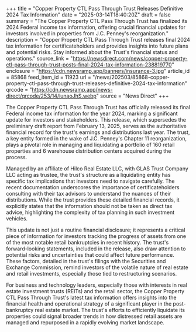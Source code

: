 +++
title = "Copper Property CTL Pass Through Trust Releases Definitive 2024 Tax Information"
date = "2025-03-14T18:40:20Z"
draft = false
summary = "The Copper Property CTL Pass Through Trust has finalized its 2024 Federal income tax information, offering crucial financial updates for investors involved in properties from J.C. Penney's reorganization."
description = "Copper Property CTL Pass Through Trust releases final 2024 tax information for certificateholders and provides insights into future plans and potential risks. Stay informed about the Trust's financial status and operations."
source_link = "https://newsdirect.com/news/copper-property-ctl-pass-through-trust-posts-final-2024-tax-information-238819770"
enclosure = "https://cdn.newsramp.app/banners/insurance-3.jpg"
article_id = 85868
feed_item_id = 11923
url = "/news/202503/85868-copper-property-ctl-pass-through-trust-releases-definitive-2024-tax-information"
qrcode = "https://cdn.newsramp.app/news-direct/qrcode/253/14/lunaoJhS.webp"
source = "News Direct"
+++

<p>The Copper Property CTL Pass Through Trust has officially released its final Federal income tax information for the year 2024, marking a significant update for investors and stakeholders. This release, which supersedes the preliminary draft report from February 13, 2025, serves as the authoritative financial record for the trust's earnings and distributions last year. The trust, a key entity formed in the wake of J.C. Penney's Chapter 11 reorganization, plays a pivotal role in managing and liquidating a portfolio of 160 retail properties and 6 warehouse distribution centers acquired during the process.</p><p>Managed by an affiliate of Hilco Real Estate LLC, with GLAS Trust Company LLC acting as trustee, the trust's structure as a liquidating entity has specific tax implications that investors need to navigate carefully. The recent documentation underscores the importance of certificateholders consulting with their tax advisors to understand the nuances of their distributions. While the trust provides these detailed financial records, it explicitly states that the information should not be taken as direct tax advice, highlighting the complexity of tax planning in such investment vehicles.</p><p>This update is not just a routine financial disclosure; it represents a critical piece of information for investors tracking the progress of assets from one of the most notable retail bankruptcies in recent history. The trust's forward-looking statements, included in the release, also draw attention to potential risks and uncertainties that could affect future performance. These factors, detailed in the trust's filings with the Securities and Exchange Commission, remind investors of the volatile nature of real estate and retail investments, especially those tied to restructuring scenarios.</p><p>For business and technology leaders, especially those with interests in real estate investment trusts (REITs) and the retail sector, the Copper Property CTL Pass Through Trust's latest tax information offers insights into the financial health and operational strategy of a significant player in the post-bankruptcy real estate market. The trust's efforts to efficiently liquidate its properties could signal broader trends in how distressed retail assets are managed and repurposed in a rapidly evolving market landscape.</p>